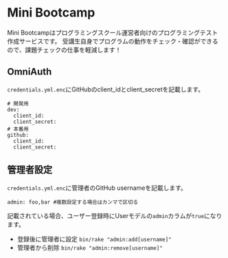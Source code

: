 # Mini Bootcamp
Mini Bootcampはプログラミングスクール運営者向けのプログラミングテスト作成サービスです。
受講生自身でプログラムの動作をチェック・確認ができるので、課題チェックの仕事を軽減します！

## OmniAuth
`credentials.yml.enc`にGitHubのclient_idとclient_secretを記載します。
```
# 開発用
dev:
  client_id:
  client_secret:
# 本番用
github:
  client_id:
  client_secret:
```

## 管理者設定
`credentials.yml.enc`に管理者のGitHub usernameを記載します。
```
admin: foo,bar #複数設定する場合はカンマで区切る
```
記載されている場合、ユーザー登録時にUserモデルの`admin`カラムが`true`になります。
- 登録後に管理者に設定
`bin/rake "admin:add[username]"`
- 管理者から削除
`bin/rake "admin:remove[username]"`

